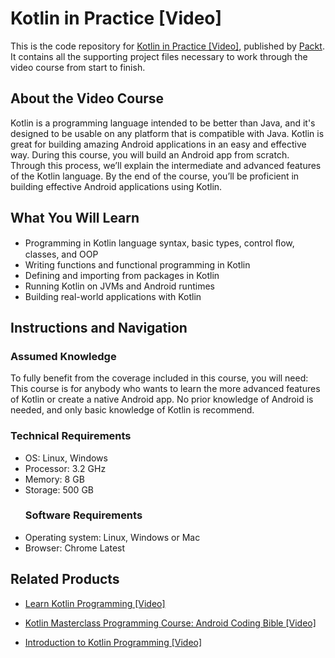 # Kotlin in Practice [Video]
This is the code repository for [Kotlin in Practice [Video]](https://www.packtpub.com/application-development/kotlin-practice-video?utm_source=github&utm_medium=repository&utm_campaign=9781788470933), published by [Packt](https://www.packtpub.com/?utm_source=github). It contains all the supporting project files necessary to work through the video course from start to finish.
## About the Video Course
Kotlin is a programming language intended to be better than Java, and it's designed to be usable on any platform that is compatible with Java. Kotlin is great for building amazing Android applications in an easy and effective way. During this course, you will build an Android app from scratch. Through this process, we’ll explain the intermediate and advanced features of the Kotlin language. By the end of the course, you’ll be proficient in building effective Android applications using Kotlin.

<H2>What You Will Learn</H2>
<DIV class=book-info-will-learn-text>
<UL>
<LI>Programming in Kotlin language syntax, basic types, control ﬂow, classes, and OOP 
<LI>Writing functions and functional programming in Kotlin 
<LI>Defining and importing from packages in Kotlin 
<LI>Running Kotlin on JVMs and Android runtimes 
<LI>Building real-world applications with Kotlin </LI></UL></DIV>

## Instructions and Navigation
### Assumed Knowledge
To fully benefit from the coverage included in this course, you will need:<br/>
This course is for anybody who wants to learn the more advanced features of Kotlin or create a native Android app. No prior knowledge of Android is needed, and only basic knowledge of Kotlin is recommend.	
### Technical Requirements

<UL>
<LI>OS: Linux, Windows</LI>
<LI>Processor: 3.2 GHz</LI>
<LI>Memory: 8 GB</LI>
<LI>Storage: 500 GB</LI>

### Software Requirements
<LI>Operating system: Linux, Windows or Mac</LI>
<LI>Browser: Chrome Latest</LI></UL> 


## Related Products
* [Learn Kotlin Programming [Video]](https://www.packtpub.com/application-development/learn-kotlin-programming-video?utm_source=github&utm_medium=repository&utm_campaign=9781789341430)

* [Kotlin Masterclass Programming Course: Android Coding Bible [Video]](https://www.packtpub.com/application-development/kotlin-masterclass-programming-course-android-coding-bible-video?utm_source=github&utm_medium=repository&utm_campaign=9781838644024)

* [Introduction to Kotlin Programming [Video]](https://www.packtpub.com/application-development/introduction-kotlin-programming-video?utm_source=github&utm_medium=repository&utm_campaign=9781789804515)

